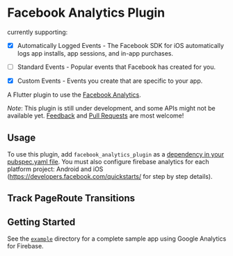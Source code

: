 

# Facebook Analytics Plugin

currently supporting: 
- [X] Automatically Logged Events - The Facebook SDK for iOS automatically logs app installs, app sessions, and in-app purchases. 
- [ ] Standard Events - Popular events that Facebook has created for you.
- [X] Custom Events - Events you create that are specific to your app.



A Flutter plugin to use the [Facebook Analytics](https://analytics.facebook.com).


*Note*: This plugin is still under development, and some APIs might not be available yet. [Feedback](https://github.com/khalithartmann/facebook_analytics_flutter_plugin) and [Pull Requests](https://github.com/khalithartmann/facebook_analytics_flutter_plugin/pulls) are most welcome!

## Usage
To use this plugin, add `facebook_analytics_plugin` as a [dependency in your pubspec.yaml file](https://flutter.io/platform-plugins/). You must also configure firebase analytics for each platform project: Android and iOS (https://developers.facebook.com/quickstarts/ for step by step details).

## Track PageRoute Transitions



## Getting Started

See the [`example`][example] directory for a complete sample app using Google Analytics for Firebase.

[example]: https://github.com/khalithartmann/facebook_analytics_flutter_plugin/tree/master/example



    